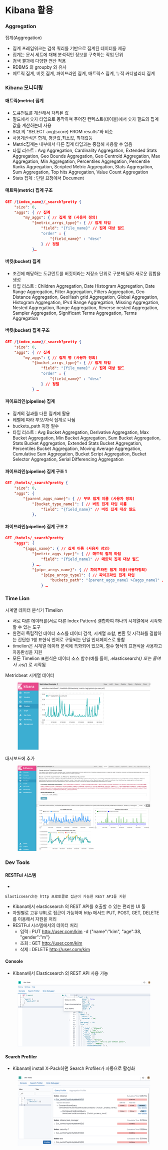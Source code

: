 # Kibana 활용

### Aggregation&#x20;

집계(Aggregation)&#x20;

* 집계 프레임워크는 검색 쿼리를 기반으로 집계된 데이터를 제공&#x20;
* 집계는 문서 세트에 대해 분석적인 정보를 구축하는 작업 단위&#x20;
* 검색 결과에 다양한 연산 적용&#x20;
* RDBMS 의 groupby 와 유사&#x20;
* 메트릭 집계, 버킷 집계, 파이프라인 집계, 매트릭스 집계, 누적 커디널리티 집계

### Kibana 모니터링&#x20;

#### 매트릭(metric) 집계&#x20;

* 도큐먼트를 계산해서 처리된 값&#x20;
* 필드에서 숫자 타입으로 동작하며 주어진 컨텍스트(테이블)에서 숫자 필드의 집계 값을 계산하는데 사용
* SQL의 "SELECT avg(score) FROM results"와 비슷
* 사용계산식은 합계, 평균값,최소값, 최대값등
* Metric집계는 내부에서 다른 집계 타입과는 중첩해 사용할 수 없음
* 타입 리스트 : Avg Aggregation, Cardinality Aggregation, Extended Stats Aggregation, Geo Bounds Aggregation, Geo Centroid Aggregation, Max Aggregation, Min Aggregation, Percentiles Aggregation, Percentile Ranks Aggregation, Scripted Metric Aggregation, Stats Aggregation, Sum Aggregation, Top hits Aggregation, Value Count Aggregation
* Stats 집계 : 단일 요청에서 Document

#### 매트릭(metric) 집계 구조&#x20;

```json
GET /{index_name}/_search?pretty { 
    "size": 0, 
    "aggs": { // 집계 
        "my_aggs": { // 집계 명 (사용자 정의) 
            "{metric_arrgs_type}": { // 집계 타입 
                "field": "{file_name}" // 집계 대상 필드 
                "order" : { 
                    "{field_name}" : "desc" 
                } // 정렬 
            }…
```

#### 버킷(bucket) 집계&#x20;

* 조건에 해당하는 도큐먼트를 버킷이라는 저장소 단위로 구분해 담아 새로운 집합을 생성&#x20;
* 타입 리스트 : Children Aggregation, Date Histogram Aggregation, Date Range Aggregation, Filter Aggregation, Filters Aggregation, Geo Distance Aggregation, GeoHash grid Aggregation, Global Aggregation, Histogram Aggregation, IPv4 Range Aggregation, Missing Aggregation, Nested Aggregation, Range Aggregation, Reverse nested Aggregation, Sampler Aggregation, Significant Terms Aggregation, Terms Aggregation

#### 버킷(bucket) 집계 구조&#x20;

```json
GET /{index_name}/_search?pretty { 
    "size": 0, 
    "aggs": { // 집계 
        "my_aggs": { // 집계 명 (사용자 정의) 
            "{bucket_arrgs_type}": { // 집계 타입 
                "field": "{file_name}" // 집계 대상 필드 
                "order" : { 
                    "{field_name}" : "desc" 
                } // 정렬 
            } …
```

#### 파이프라인(pipeline) 집계&#x20;

* 집계의 결과를 다른 집계에 활용&#x20;
* 레벨에 따라 부모/자식 집계로 나뉨&#x20;
* buckets\_path 지정 필수&#x20;
* 타입 리스트 : Avg Bucket Aggregation, Derivative Aggregation, Max Bucket Aggregation, Min Bucket Aggregation, Sum Bucket Aggregation, Stats Bucket Aggregation, Extended Stats Bucket Aggregation, Percentiles Bucket Aggregation, Moving Average Aggregation, Cumulative Sum Aggregation, Bucket Script Aggregation, Bucket Selector Aggregation, Serial Differencing Aggregation&#x20;

#### 파이프라인(pipeline) 집계 구조 1&#x20;

```json
GET /hotels/_search?pretty { 
    "size": 0, 
    "aggs": { 
        "{parent_aggs_name}": { // 부모 집계 이름 (사용자 정의)
            "{bucket_type_name}": { // 버킷 집계 타입 이름 
                "field": "{field_name}" // 버킷 집계 대상 필드
            },
```

#### 파이프라인(pipeline) 집계 구조 2&#x20;

```json
GET /hotels/_search?pretty 
    "aggs": { 
        "{aggs_name}": { // 집계 이름 (사용자 정의) 
            "{metric_aggs_type}": { // 매트릭 집계 타입 
                "field": "{field_name}" // 매트릭 집계 대상 필드 
            } …, 
            "{pipe_arrgs_name}": { // 파이프라인 집계 이름(사용자정의) 
                "{pipe_arrgs_type}": { // 파이프라인 집계 타입 
                    "buckets_path": "{parent_aggs_name} >{aggs_name}" // 경로
                } …
```

### Time Lion

시계열 데이터 분석기 Timelion

* 서로 다른 데이터를(서로 다른 Index Pattern) 결합하여 하나의 시계열에서 시각화 할 수 있는 도구
* 완전히 독립적인 데이터 소스를 데이터 검색, 시계열 조합, 변환 및 시각화를 결합하는 간단한 1행 표현식 언어로 구동되는 단일 인터페이스로 통합
* timelion은 시계열 데이터 분석에 특화되어 있으며, 함수 형식의 표현식을 사용하고 자동완성을 지원&#x20;
* 모든 Timelion 표현식은 데이터 소스 함수(예를 들어, .elasticsearch(_) 또는 줄여서 .es(_) 로 시작됨

Metricbeat 시계열 데이터

<figure><img src=".gitbook/assets/image.png" alt=""><figcaption></figcaption></figure>

대시보드에 추가

<figure><img src=".gitbook/assets/image (2).png" alt=""><figcaption></figcaption></figure>

### Dev Tools

#### RESTFul 시스템

*

    Elasticsearch는 http 프로토콜로 접근이 가능한 REST API를 지원
* Kibana에서 elasticsearch 의 REST API를 호출할 수 있는 편리한 UI 툴
* 자원별로 고유 URL로 접근이 가능하며 http 메서드 PUT, POST, GET, DELETE 를 이용해서 자원을 처리&#x20;
* RESTFul 시스템에서의 데이터 처리
  * 입력 : PUT http://user.com/kim -d {"name":"kim", "age":38, "gender":"m"}
  * 조회 : GET http://user.com/kim
  * 삭제 : DELETE http://user.com/kim

#### Console

* Kibana에서 Elasticsearch 의 REST API 사용 가능

<figure><img src=".gitbook/assets/image (3).png" alt=""><figcaption></figcaption></figure>

#### Search Profiler

* Kibana에 install X-Pack하면 Search Profiler가 자동으로 활성화

<figure><img src=".gitbook/assets/image (4).png" alt=""><figcaption></figcaption></figure>
